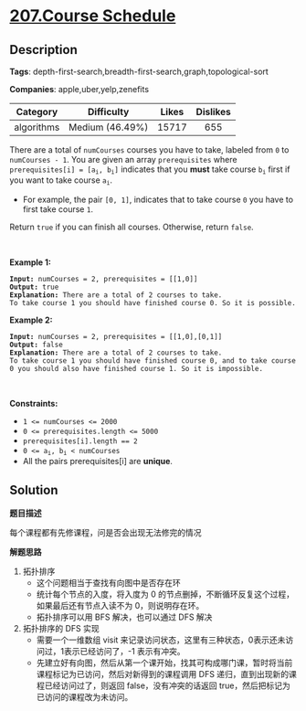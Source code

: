 # [207.Course Schedule](https://leetcode.com/problems/course-schedule/description/)

## Description

**Tags**: depth-first-search,breadth-first-search,graph,topological-sort

**Companies**: apple,uber,yelp,zenefits

| Category | Difficulty | Likes | Dislikes |
| :------: | :--------: | :---: | :------: |
| algorithms | Medium (46.49%) | 15717 | 655 |

<p>There are a total of <code>numCourses</code> courses you have to take, labeled from <code>0</code> to <code>numCourses - 1</code>. You are given an array <code>prerequisites</code> where <code>prerequisites[i] = [a<sub>i</sub>, b<sub>i</sub>]</code> indicates that you <strong>must</strong> take course <code>b<sub>i</sub></code> first if you want to take course <code>a<sub>i</sub></code>.</p>
<ul>
  <li>For example, the pair <code>[0, 1]</code>, indicates that to take course <code>0</code> you have to first take course <code>1</code>.</li>
</ul>
<p>Return <code>true</code> if you can finish all courses. Otherwise, return <code>false</code>.</p>
<p>&nbsp;</p>
<p><strong class="example">Example 1:</strong></p>
<pre><code><strong>Input:</strong> numCourses = 2, prerequisites = [[1,0]]
<strong>Output:</strong> true
<strong>Explanation:</strong> There are a total of 2 courses to take. 
To take course 1 you should have finished course 0. So it is possible.</code></pre>
<p><strong class="example">Example 2:</strong></p>
<pre><code><strong>Input:</strong> numCourses = 2, prerequisites = [[1,0],[0,1]]
<strong>Output:</strong> false
<strong>Explanation:</strong> There are a total of 2 courses to take. 
To take course 1 you should have finished course 0, and to take course 0 you should also have finished course 1. So it is impossible.</code></pre>
<p>&nbsp;</p>
<p><strong>Constraints:</strong></p>
<ul>
  <li><code>1 &lt;= numCourses &lt;= 2000</code></li>
  <li><code>0 &lt;= prerequisites.length &lt;= 5000</code></li>
  <li><code>prerequisites[i].length == 2</code></li>
  <li><code>0 &lt;= a<sub>i</sub>, b<sub>i</sub> &lt; numCourses</code></li>
  <li>All the pairs prerequisites[i] are <strong>unique</strong>.</li>
</ul>

## Solution

**题目描述**

每个课程都有先修课程，问是否会出现无法修完的情况

**解题思路**

1. 拓扑排序
   - 这个问题相当于查找有向图中是否存在环
   - 统计每个节点的入度，将入度为 0 的节点删掉，不断循环反复这个过程，如果最后还有节点入读不为 0，则说明存在环。
   - 拓扑排序可以用 BFS 解决，也可以通过 DFS 解决
2. 拓扑排序的 DFS 实现
   - 需要一个一维数组 visit 来记录访问状态，这里有三种状态，0表示还未访问过，1表示已经访问了，-1 表示有冲突。
   - 先建立好有向图，然后从第一个课开始，找其可构成哪门课，暂时将当前课程标记为已访问，然后对新得到的课程调用 DFS 递归，直到出现新的课程已经访问过了，则返回 false，没有冲突的话返回 true，然后把标记为已访问的课程改为未访问。

